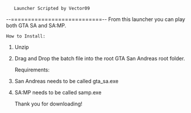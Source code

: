 
       Launcher Scripted by Vector09
 --===========================--
    From this launcher you can play both GTA SA
and SA:MP.

    How to Install:
1. Unzip
2. Drag and Drop the batch file into the root <i></i>GTA San Andreas root folder.

    Requirements:
1. San Andreas needs to be called <b></b>gta_sa.exe
2. SA:MP needs to be called <b></b>samp.exe

    <i></i><b></b>Thank you for downloading!

